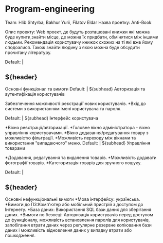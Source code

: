 # Program-engineering
Team: Hlib Shtyrba, Bakhur Yurii, Filatov Eldar
Назва проетку: Anti-Book

Опис проекту: Web проект, де будуть розташовані книжки які можна буде купити,знайти місце, де можна їх придбати, обмінятися між іншими людьми. Рекомендація користувачу книжок схожих на ті які вже йому сподоалися. Також знайти людину з якою можна буде обсудити прочитану літературу.

Default: |
  ## ${header}
Основні функціонал та вимоги
Default: |
  ${subhead}
Авторизація та аутентифікація користувачів

Забезпечення можливості реєстрації нових користувачів.
*Вхід до системи з використанням імені користувача та пароля.

Default: |
  ${subhead}
Інтерфейс користувача

*Вікно реєстрації/авторизації.
*Головне вікно адміністратора - вікно управління користувачами.
*Вікно додавання/редагування товару з можливістю фільтрації.
*Можливість переходу між вікнами та використання "випадаючого" меню.
Default: |
  ${subhead}
Управління товарами

*Додавання, редагування та видалення товарів.
*Можливість додавати фотографії товарів.
*Категоризація товарів для зручного пошуку.

Default: |
  ## ${header}
Основні нефункціональні вимоги
*Мова інтерфейсу: українська.
*Вимоги до ПЗ:Комп'ютер або мобільний пристрій з доступом до Інтернету.
*База даних: Використання SQL бази даних для зберігання даних.
*Вимоги по безпеці: Авторизація користувачів перед доступом до функціоналу, можливість встановлення паролів для користувачів, запобігання втрати даних через регулярне резервне копіювання бази даних і можливість відновлення даних у випадку втрати або пошкодження.

